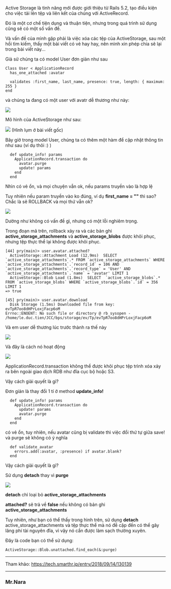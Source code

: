 Active Storage là tình năng mới được giới thiệu từ Rails 5.2, tạo điều kiện cho việc tải lên tệp và liên kết của chúng với ActiveRecord.

Đó là một cơ chế tiện dụng và thuận tiện, nhưng trong quá trình sử dụng cũng sẽ có một số vấn đề.

Và vấn đề của mình gặp phải là việc xóa các tệp của ActiveStorage, sau một hồi tìm kiếm, thấy một bài viết có vẻ hay hay, nên mình xin phép chia sẽ lại trong bài viết này...

Giả sử chúng ta có model User đơn giản như sau

```
Class User < ApplicationRecord
  has_one_attached :avatar

  validates :first_name, last_name, presence: true, length: { maximum: 255 }
end
```

và chúng ta đang có một user với avatr dễ thương như này:

![](https://images.viblo.asia/07940398-4958-4841-ae5c-95b2cc1844b1.png)

Mô hình của ActiveStorage như sau:

![](https://images.viblo.asia/0c52aed4-49dd-4fd6-93b9-5d276ea54566.png)
(Hình lụm ở bài viết gốc)

Bây giờ trong model User, chúng ta có thêm một hàm để cập nhật thông tin như sau (ví dụ thôi :) )

```
  def update_info! params
    ApplicationRecord.transaction do
      avatar.purge
      update! params
    end
  end
```

Nhìn có vẻ ổn, và mọi chuyện vẫn ok, nếu params truyền vào là hợp lệ

Tuy nhiên nếu param truyền vào ko đúng, ví dụ **first_name = ""** thì sao? Chắc là sẽ ROLLBACK và mọi thứ vẫn ok?

![](https://images.viblo.asia/c6016e5a-f874-4eb9-abb9-30fd7bf0b830.png)

Dường như không có vấn đề gì, nhưng có một lỗi nghiêm trọng.

Trong đoạn mã trên, rollback xảy ra  và các bản ghi **active_storage_attachments** và **active_storage_blobs** được khôi phục, nhưng tệp thực thể lại không được khôi phục.

```
[44] pry(main)> user.avatar.attached?
  ActiveStorage::Attachment Load (12.9ms)  SELECT  `active_storage_attachments`.* FROM `active_storage_attachments` WHERE `active_storage_attachments`.`record_id` = 106 AND `active_storage_attachments`.`record_type` = 'User' AND `active_storage_attachments`.`name` = 'avatar' LIMIT 1
  ActiveStorage::Blob Load (1.8ms)  SELECT  `active_storage_blobs`.* FROM `active_storage_blobs` WHERE `active_storage_blobs`.`id` = 356 LIMIT 1
=> true
```

```
[45] pry(main)> user.avatar.download
  Disk Storage (1.5ms) Downloaded file from key: evTpR7oo8dHPrLoxjFacp6oM
Errno::ENOENT: No such file or directory @ rb_sysopen - /home/le.duc.tien/JCC/bps/storage/ev/Tp/evTpR7oo8dHPrLoxjFacp6oM
```

Và em user dễ thương lúc trước thành ra thế này

![](https://images.viblo.asia/112abd37-afa4-4f9c-b6f0-9ca400249c10.png)

Và đây là cách nó hoạt động

![](https://images.viblo.asia/839cd098-3c39-4081-b86a-9834cca1f247.gif)

ApplicationRecord.transaction không thể được khôi phục tệp  trình xóa xảy ra bên ngoài giao dịch RDB như đĩa cục bộ hoặc S3.

Vậy cách giải quyết là gì?

Đơn giản là thay đổi 1 tí ở method **update_info!**

```
  def update_info! params
    ApplicationRecord.transaction do
      update! params
      avatar.purge
    end
  end
```

có vẻ ổn, tuy nhiên, nếu avatar cũng bị validate thì việc đổi thứ tự giữa save! và purge sẽ không có ý nghĩa

```
  def validate_avatar
    errors.add(:avatar, :presence) if avatar.blank?
  end
```

Vậy cách giải quyết là gì?

Sử dụng **detach** thay vì **purge**

![](https://images.viblo.asia/f98a4d06-217e-4a86-b8e9-19417658a4fa.gif)

**detach** chỉ loại bỏ **active_storage_attachments**

**attached?**  sẽ trả về **false** nếu không có bản ghi **active_storage_attachments**

Tuy nhiên, như bạn có thể thấy trong hình trên, sử dụng **detach** active_storage_attachments và tệp thực thể mà nó đề cập đến có thể gây lãng phí tài nguyên đĩa, vì vậy nó cần được làm sạch thường xuyên.

Đây là code bạn có thể sử dụng:

```
ActiveStorage::Blob.unattached.find_each(&:purge)
```


-----

Tham khảo:  https://tech.smarthr.jp/entry/2018/09/14/130139

-----

### Mr.Nara